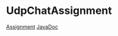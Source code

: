 # UdpChatAssignment

[Assignment](https://github.com/dani153i/UdpChatAssignment/blob/master/Chat%20Server%20Obligatorisk%20Aflevering.pdf "Assignment")
[JavaDoc](https://github.com/dani153i/UdpChatAssignment/raw/master/JavaDoc.zip "JavaDoc")